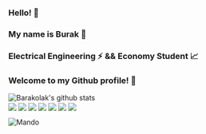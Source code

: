 ### Hello! 👋
### My name is Burak 🔭
### Electrical Engineering ⚡ && Economy Student :chart_with_upwards_trend:
### Welcome to my Github profile! 🌱

<!-- Social Media Accounts -->

<!-- Social Media Accounts Ends -->


![Barakolak's github stats](https://github-readme-stats.vercel.app/api?username=Barakolak)
<br/>
<img align="center" src="https://img.shields.io/badge/<C>-<blue>" >
<img align="center" src="https://img.shields.io/badge/<Python>-<green>" >
<img align="center" src="https://img.shields.io/badge/<Javascript>-<yellow>" >
<img align="center" src="https://img.shields.io/badge/<HTML>-<yellow>" >
<img align="center" src="https://img.shields.io/badge/<CSS>-<yellow>" >
<img align="center" src="https://img.shields.io/badge/<SQL>-<yellow>" >
<img align="center" src="https://img.shields.io/badge/<Arduino>-<yellow>" >

![Mando](https://i.pinimg.com/originals/63/f5/11/63f5114e1e8ffc8e73201cb7af700862.gif)



<!--
**Barakolak/Barakolak** is a ✨ _special_ ✨ repository because its `README.md` (this file) appears on your GitHub profile.

Here are some ideas to get you started:
- 🔭 I’m currently working on ...
- 🌱 I’m currently learning ...
- 👯 I’m looking to collaborate on ...
- 🤔 I’m looking for help with ...
- 💬 Ask me about ...
- 📫 How to reach me: ...
- 😄 Pronouns: ...
- ⚡ Fun fact: ...
-->
